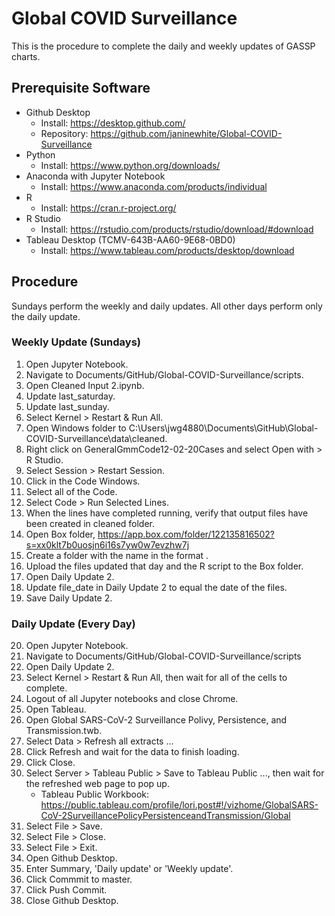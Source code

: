 # Global COVID Surveillance
 
This is the procedure to complete the daily and weekly updates of GASSP charts.

## Prerequisite Software

* Github Desktop
    * Install: https://desktop.github.com/
    * Repository: https://github.com/janinewhite/Global-COVID-Surveillance
* Python
    * Install: https://www.python.org/downloads/
* Anaconda with Jupyter Notebook
    * Install: https://www.anaconda.com/products/individual
* R
    * Install: https://cran.r-project.org/
* R Studio
    * Install: https://rstudio.com/products/rstudio/download/#download
* Tableau Desktop (TCMV-643B-AA60-9E68-0BD0)
    * Install: https://www.tableau.com/products/desktop/download

## Procedure

Sundays perform the weekly and daily updates.  All other days perform only the daily update.

### Weekly Update (Sundays)
1) Open Jupyter Notebook.
2) Navigate to Documents/GitHub/Global-COVID-Surveillance/scripts.
3) Open Cleaned Input 2.ipynb.
4) Update last_saturday.
5) Update last_sunday.
6) Select Kernel > Restart & Run All.
7) Open Windows folder to C:\Users\jwg4880\Documents\GitHub\Global-COVID-Surveillance\data\cleaned.
8) Right click on GeneralGmmCode12-02-20Cases and select Open with > R Studio.
9) Select Session > Restart Session.
10) Click in the Code Windows.
11) Select all of the Code.
12) Select Code > Run Selected Lines.
13) When the lines have completed running, verify that output files have been created in cleaned folder.
14) Open Box folder, https://app.box.com/folder/122135816502?s=xx0klt7b0uosjn6i16s7yw0w7evzhw7j
15) Create a folder with the name in the format <yyyymmdd>.
16) Upload the files updated that day and the R script to the Box folder.
17) Open Daily Update 2.
18) Update file_date in Daily Update 2 to equal the date of the files.
19) Save Daily Update 2.
### Daily Update (Every Day)
20) Open Jupyter Notebook.
21) Navigate to Documents/GitHub/Global-COVID-Surveillance/scripts
22) Open Daily Update 2.
23) Select Kernel > Restart & Run All, then wait for all of the cells to complete.
24) Logout of all Jupyter notebooks and close Chrome.
25) Open Tableau.
26) Open Global SARS-CoV-2 Surveillance Polivy, Persistence, and Transmission.twb.
27) Select Data > Refresh all extracts ...
28) Click Refresh and wait for the data to finish loading.
29) Click Close.
30) Select Server > Tableau Public > Save to Tableau Public ..., then wait for the refreshed web page to pop up.
    * Tableau Public Workbook: https://public.tableau.com/profile/lori.post#!/vizhome/GlobalSARS-CoV-2SurveillancePolicyPersistenceandTransmission/Global
31) Select File > Save.
32) Select File > Close.
33) Select File > Exit.
34) Open Github Desktop.
35) Enter Summary, 'Daily update' or 'Weekly update'.
36) Click Commmit to master.
37) Click Push Commit.
38) Close Github Desktop.
